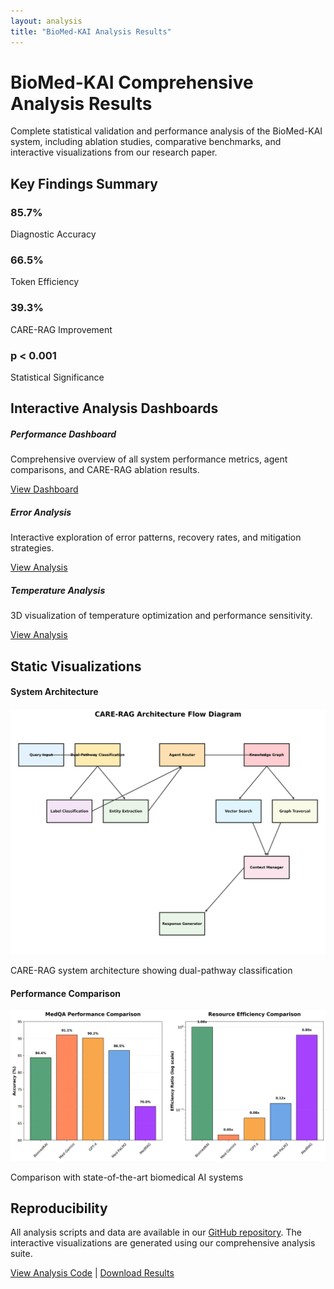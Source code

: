 ```yaml
---
layout: analysis
title: "BioMed-KAI Analysis Results"
---
```


# BioMed-KAI Comprehensive Analysis Results

Complete statistical validation and performance analysis of the BioMed-KAI system, including ablation studies, comparative benchmarks, and interactive visualizations from our research paper.

## Key Findings Summary

<div class="row mb-5">
    <div class="col-md-3 mb-3">
        <div class="card text-center">
            <div class="card-body">
                <h3 class="card-title text-primary">85.7%</h3>
                <p class="card-text">Diagnostic Accuracy</p>
            </div>
        </div>
    </div>
    <div class="col-md-3 mb-3">
        <div class="card text-center">
            <div class="card-body">
                <h3 class="card-title text-success">66.5%</h3>
                <p class="card-text">Token Efficiency</p>
            </div>
        </div>
    </div>
    <div class="col-md-3 mb-3">
        <div class="card text-center">
            <div class="card-body">
                <h3 class="card-title text-info">39.3%</h3>
                <p class="card-text">CARE-RAG Improvement</p>
            </div>
        </div>
    </div>
    <div class="col-md-3 mb-3">
        <div class="card text-center">
            <div class="card-body">
                <h3 class="card-title text-warning">p < 0.001</h3>
                <p class="card-text">Statistical Significance</p>
            </div>
        </div>
    </div>
</div>

## Interactive Analysis Dashboards

<div class="row mb-5">
    <div class="col-md-4 mb-4">
        <div class="card">
            <div class="card-body">
                <h5 class="card-title">Performance Dashboard</h5>
                <p class="card-text">Comprehensive overview of all system performance metrics, agent comparisons, and CARE-RAG ablation results.</p>
                <a href="interactive/interactive_dashboard.html" class="btn btn-primary">View Dashboard</a>
            </div>
        </div>
    </div>
    <div class="col-md-4 mb-4">
        <div class="card">
            <div class="card-body">
                <h5 class="card-title">Error Analysis</h5>
                <p class="card-text">Interactive exploration of error patterns, recovery rates, and mitigation strategies.</p>
                <a href="interactive/interactive_error_analysis.html" class="btn btn-primary">View Analysis</a>
            </div>
        </div>
    </div>
    <div class="col-md-4 mb-4">
        <div class="card">
            <div class="card-body">
                <h5 class="card-title">Temperature Analysis</h5>
                <p class="card-text">3D visualization of temperature optimization and performance sensitivity.</p>
                <a href="interactive/interactive_temperature_analysis.html" class="btn btn-primary">View Analysis</a>
            </div>
        </div>
    </div>
</div>

## Static Visualizations

<div class="row mb-5">
    <div class="col-md-6 mb-4">
        <h4>System Architecture</h4>
        <img src="static/care_rag_architecture.png" alt="CARE-RAG Architecture" class="img-fluid rounded shadow-sm">
        <p class="mt-2 text-muted">CARE-RAG system architecture showing dual-pathway classification</p>
    </div>
    <div class="col-md-6 mb-4">
        <h4>Performance Comparison</h4>
        <img src="static/comparison_analysis.png" alt="Performance Comparison" class="img-fluid rounded shadow-sm">
        <p class="mt-2 text-muted">Comparison with state-of-the-art biomedical AI systems</p>
    </div>
</div>

## Reproducibility

All analysis scripts and data are available in our [GitHub repository](https://github.com/chemplusx/BioMed-KAI). The interactive visualizations are generated using our comprehensive analysis suite.

[View Analysis Code](https://github.com/chemplusx/BioMed-KAI/tree/master/analysis) | [Download Results](https://github.com/chemplusx/BioMed-KAI/releases)
